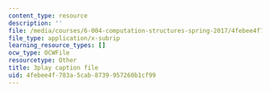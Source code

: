 ```yaml
---
content_type: resource
description: ''
file: /media/courses/6-004-computation-structures-spring-2017/4febee4f783a5cab8739957260b1cf99_fg6QYiiF_c8.vtt
file_type: application/x-subrip
learning_resource_types: []
ocw_type: OCWFile
resourcetype: Other
title: 3play caption file
uid: 4febee4f-783a-5cab-8739-957260b1cf99
---
```

